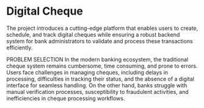 # Digital Cheque

The project introduces a cutting-edge platform that enables users to create, schedule, and 
track digital cheques while ensuring a robust backend system for bank administrators to 
validate and process these transactions efficiently.

PROBLEM SELECTION
In the modern banking ecosystem, the traditional cheque system remains cumbersome, time
consuming, and prone to errors. Users face challenges in managing cheques, including delays 
in processing, difficulties in tracking their status, and the absence of a digital interface for 
seamless handling. On the other hand, banks struggle with manual verification processes, 
susceptibility to fraudulent activities, and inefficiencies in cheque processing workflows. 
